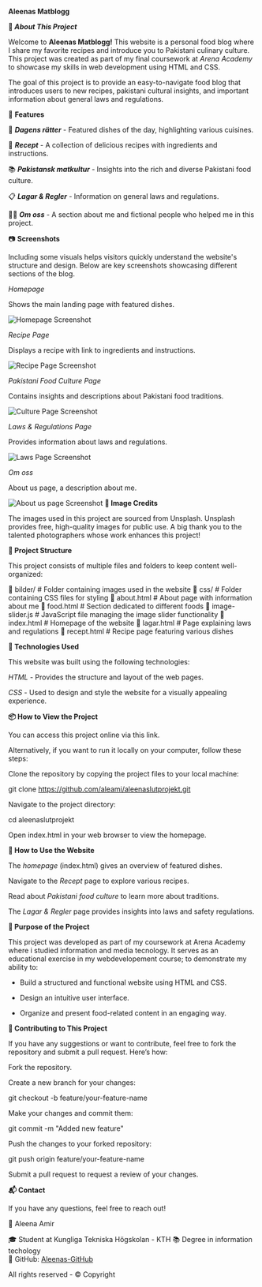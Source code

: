 **Aleenas Matblogg**

**🚀 _About This Project_**

Welcome to **Aleenas Matblogg!** This website is a personal food blog where I share my favorite recipes and introduce you to Pakistani culinary culture. This project was created as part of my final coursework at _Arena Academy_ to showcase my skills in web development using HTML and CSS.

The goal of this project is to provide an easy-to-navigate food blog that introduces users to new recipes, pakistani cultural insights, and important information about general laws and regulations.

🌟 **Features**

🥘 _**Dagens rätter**_ - Featured dishes of the day, highlighting various cuisines.

📜 _**Recept**_ - A collection of delicious recipes with ingredients and instructions.

📚 _**Pakistansk matkultur**_ - Insights into the rich and diverse Pakistani food culture.

📋 _**Lagar & Regler**_ - Information on general laws and regulations.

👩‍🍳 _**Om oss**_ - A section about me and fictional people who helped me in this project.

📷 **Screenshots**

Including some visuals helps visitors quickly understand the website's structure and design. Below are key screenshots showcasing different sections of the blog.

_Homepage_

Shows the main landing page with featured dishes.

![Homepage Screenshot](![image](https://github.com/user-attachments/assets/6bc88594-5ffd-408e-81d0-657f50e87224))

_Recipe Page_

Displays a recipe with link to ingredients and instructions.

![Recipe Page Screenshot](![image](https://github.com/user-attachments/assets/bfac422f-3ac8-4ec5-a5db-718a869cff13)
)

_Pakistani Food Culture Page_

Contains insights and descriptions about Pakistani food traditions.

![Culture Page Screenshot](![image](https://github.com/user-attachments/assets/3729577c-ab90-47b7-a2ce-60a42c8f3888)
)

_Laws & Regulations Page_

Provides information about laws and regulations.

![Laws Page Screenshot](![image](https://github.com/user-attachments/assets/f79c700c-0488-42bf-8928-7324f7be60df)
)

_Om oss_

About us page, a description about me.

![About us page Screenshot](![image](https://github.com/user-attachments/assets/6bc88594-5ffd-408e-81d0-657f50e87224))
**📸 Image Credits**

The images used in this project are sourced from Unsplash. Unsplash provides free, high-quality images for public use. A big thank you to the talented photographers whose work enhances this project!

**📂 Project Structure**

This project consists of multiple files and folders to keep content well-organized:

📁 bilder/        # Folder containing images used in the website
📁 css/           # Folder containing CSS files for styling
📄 about.html     # About page with information about me
📄 food.html      # Section dedicated to different foods
📄 image-slider.js # JavaScript file managing the image slider functionality
📄 index.html     # Homepage of the website
📄 lagar.html     # Page explaining laws and regulations
📄 recept.html    # Recipe page featuring various dishes

**🎨 Technologies Used**

This website was built using the following technologies:

_HTML_ - Provides the structure and layout of the web pages.

_CSS_ - Used to design and style the website for a visually appealing experience.

**📦 How to View the Project**

You can access this project online via this link.

Alternatively, if you want to run it locally on your computer, follow these steps:

Clone the repository by copying the project files to your local machine:

git clone https://github.com/aleami/aleenaslutprojekt.git

Navigate to the project directory:

cd aleenaslutprojekt

Open index.html in your web browser to view the homepage.

**🚀 How to Use the Website**

The _homepage_ (index.html) gives an overview of featured dishes.

Navigate to the _Recept_ page to explore various recipes.

Read about _Pakistani food culture_ to learn more about traditions.

The _Lagar & Regler_ page provides insights into laws and safety regulations.

**📜 Purpose of the Project**

This project was developed as part of my coursework at Arena Academy where i studied information and media tecnology. It serves as an educational exercise in my webdevelopement course; to demonstrate my ability to:

- Build a structured and functional website using HTML and CSS.

- Design an intuitive user interface.

- Organize and present food-related content in an engaging way.

**🤝 Contributing to This Project**

If you have any suggestions or want to contribute, feel free to fork the repository and submit a pull request. Here’s how:

Fork the repository.

Create a new branch for your changes:

git checkout -b feature/your-feature-name

Make your changes and commit them:

git commit -m "Added new feature"

Push the changes to your forked repository:

git push origin feature/your-feature-name

Submit a pull request to request a review of your changes.

**📬 Contact**

If you have any questions, feel free to reach out!

👤 Aleena Amir

🎓 Student at Kungliga Tekniska Högskolan - KTH
📚 Degree in information techology  
🔗 GitHub: [Aleenas-GitHub](https://github.com/aleami)

All rights reserved - © Copyright

